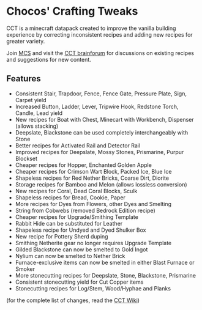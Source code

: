 # Chocos' Crafting Tweaks

CCT is a minecraft datapack created to improve the vanilla building experience by correcting inconsistent recipes and adding new recipes for greater variety.

Join [MCS](https://discord.com/invite/NtVxyW5) and visit the [CCT brainforum](https://discord.com/channels/308744621616529410/1243802341824663602) for discussions on existing recipes and suggestions for new content.

## Features
- Consistent Stair, Trapdoor, Fence, Fence Gate, Pressure Plate, Sign, Carpet yield
- Increased Button, Ladder, Lever, Tripwire Hook, Redstone Torch, Candle, Lead yield
- New recipes for Boat with Chest, Minecart with Workbench, Dispenser (allows stacking)
- Deepslate, Blackstone can be used completely interchangeably with Stone
- Better recipes for Activated Rail and Detector Rail
- Improved recipes for Deepslate, Mossy Stones, Prismarine, Purpur Blockset
- Cheaper recipes for Hopper, Enchanted Golden Apple
- Cheaper recipes for Crimson Wart Block, Packed Ice, Blue Ice
- Shapeless recipes for Red Nether Bricks, Coarse Dirt, Diorite
- Storage recipes for Bamboo and Melon (allows lossless conversion)
- New recipes for Coral, Dead Coral Blocks, Sculk
- Shapeless recipes for Bread, Cookie, Paper
- More recipes for Dyes from Flowers, other Dyes and Smelting
- String from Cobwebs (removed Bedrock Edition recipe)
- Cheaper recipes for Upgrade/Smithing Template 
- Rabbit Hide can be substituted for Leather
- Shapeless recipe for Undyed and Dyed Shulker Box
- New recipe for Pottery Sherd duping
- Smithing Netherite gear no longer requires Upgrade Template
- Gilded Blackstone can now be smelted to Gold Ingot
- Nylium can now be smelted to Nether Brick
- Furnace-exclusive items can now be smelted in either Blast Furnace or Smoker
- More stonecutting recipes for Deepslate, Stone, Blackstone, Prismarine
- Consistent stonecutting yield for Cut Copper items
- Stonecutting recipes for Log/Stem, Wood/Hyphae and Planks

(for the complete list of changes, read the [CCT Wiki](https://github.com/mygazthehealer/chocos-crafting-tweaks/blob/main/RECIPE.md))
